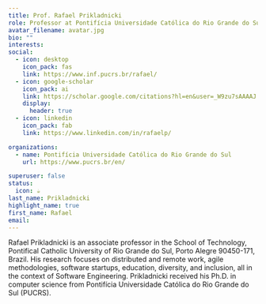 ```yaml
---
title: Prof. Rafael Prikladnicki
role: Professor at Pontifícia Universidade Católica do Rio Grande do Sul
avatar_filename: avatar.jpg
bio: ""
interests:
social:
  - icon: desktop
    icon_pack: fas
    link: https://www.inf.pucrs.br/rafael/
  - icon: google-scholar
    icon_pack: ai
    link: https://scholar.google.com/citations?hl=en&user=_W9zu7sAAAAJ
    display:
      header: true
  - icon: linkedin
    icon_pack: fab
    link: https://www.linkedin.com/in/rafaelp/

organizations:
  - name: Pontifícia Universidade Católica do Rio Grande do Sul
    url: https://www.pucrs.br/en/

superuser: false
status:
  icon: ☕️
last_name: Prikladnicki
highlight_name: true
first_name: Rafael
email: 
---
```

Rafael Prikladnicki is an associate professor in the School of Technology, Pontifical Catholic University of Rio Grande do Sul, Porto Alegre 90450-171, Brazil. His research focuses on distributed and remote work, agile methodologies, software startups, education, diversity, and inclusion, all in the context of Software Engineering. Prikladnicki received his Ph.D. in computer science from Pontifícia Universidade Católica do Rio Grande do Sul (PUCRS). 




